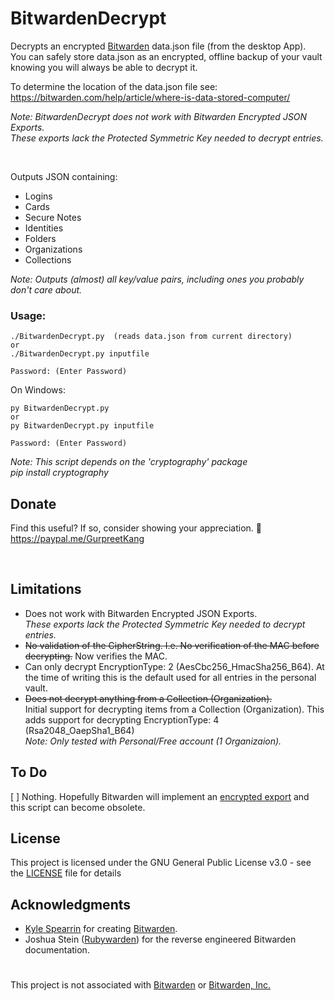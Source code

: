 # BitwardenDecrypt
Decrypts an encrypted [Bitwarden](https://github.com/bitwarden) data.json file (from the desktop App).  
You can safely store data.json as an encrypted, offline backup of your vault knowing you will always be able to decrypt it.

To determine the location of the data.json file see:  
https://bitwarden.com/help/article/where-is-data-stored-computer/

*Note: BitwardenDecrypt does not work with Bitwarden Encrypted JSON Exports.<br/>
These exports lack the Protected Symmetric Key needed to decrypt entries.*

<br/>

Outputs JSON containing:
- Logins
- Cards
- Secure Notes
- Identities
- Folders
- Organizations
- Collections

*Note: Outputs (almost) all key/value pairs, including ones you probably don't care about.*

### Usage: 
```
./BitwardenDecrypt.py  (reads data.json from current directory)
or
./BitwardenDecrypt.py inputfile

Password: (Enter Password)
```
On Windows:
```
py BitwardenDecrypt.py
or
py BitwardenDecrypt.py inputfile

Password: (Enter Password)
```
*Note: This script depends on the 'cryptography' package  
pip install cryptography*
  
  
    
## Donate
Find this useful?  If so, consider showing your appreciation. :slightly_smiling_face:  
https://paypal.me/GurpreetKang
  
<br/>

## Limitations

- Does not work with Bitwarden Encrypted JSON Exports.
<br/>*These exports lack the Protected Symmetric Key needed to decrypt entries.*
- ~~No validation of the CipherString.
I.e. No verification of the MAC before decrypting.~~ Now verifies the MAC.
- Can only decrypt EncryptionType: 2 (AesCbc256_HmacSha256_B64).  At the time of writing this is the default used for all entries in the personal vault.
- ~~Does not decrypt anything from a Collection (Organization).~~<br/>Initial support for decrypting items from a Collection (Organization). This adds support for decrypting EncryptionType: 4 (Rsa2048_OaepSha1_B64)
<br/>*Note: Only tested with Personal/Free account (1 Organizaion).*


## To Do
[ ] Nothing.
Hopefully Bitwarden will implement an [encrypted export](https://community.bitwarden.com/t/encrypted-export/235) and this script can become obsolete.


## License

This project is licensed under the GNU General Public License v3.0 - see the [LICENSE](LICENSE) file for details


## Acknowledgments

* [Kyle Spearrin](https://github.com/kspearrin) for creating [Bitwarden](https://github.com/bitwarden).
* Joshua Stein ([Rubywarden](https://github.com/jcs/rubywarden)) for the reverse engineered Bitwarden documentation.

#  
This project is not associated with [Bitwarden](https://github.com/bitwarden) or [Bitwarden, Inc.](https://bitwarden.com/)
